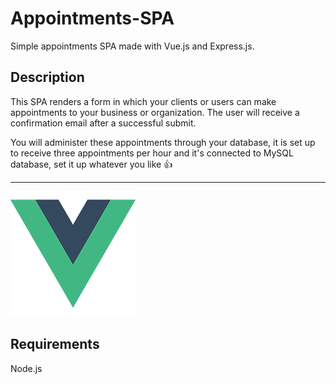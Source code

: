 # Appointments-SPA

Simple appointments SPA made with Vue.js and Express.js.

## Description

This SPA renders a form in which your clients or users can make appointments to your business or organization. The user will receive a confirmation email after a successful submit.

You will administer these appointments through your database, it is set up to receive three appointments per hour and it's connected to MySQL database, set it up whatever you like :thumbsup:

---
![Vue](client\src\assets\logo.png?raw=true "Title")

## Requirements

Node.js

<!-- ## Installation

```javascript
npm run install

npm run dev
cd client
npm run start
``` -->